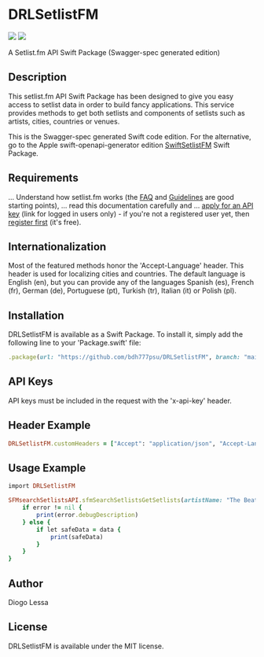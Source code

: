 # DRLSetlistFM

[![](https://img.shields.io/endpoint?url=https%3A%2F%2Fswiftpackageindex.com%2Fapi%2Fpackages%2Fbdh777psu%2FDRLSetlistFM%2Fbadge%3Ftype%3Dswift-versions)](https://swiftpackageindex.com/bdh777psu/DRLSetlistFM)
[![](https://img.shields.io/endpoint?url=https%3A%2F%2Fswiftpackageindex.com%2Fapi%2Fpackages%2Fbdh777psu%2FDRLSetlistFM%2Fbadge%3Ftype%3Dplatforms)](https://swiftpackageindex.com/bdh777psu/DRLSetlistFM)


A Setlist.fm API Swift Package (Swagger-spec generated edition)


## Description
This setlist.fm API Swift Package has been designed to give you easy access to setlist data in order to build fancy applications. This service provides methods to get both setlists and components of setlists such as artists, cities, countries or venues.

This is the Swagger-spec generated Swift code edition. For the alternative, go to the Apple swift-openapi-generator edition [SwiftSetlistFM](https://github.com/bdh777psu/SwiftSetlistFM) Swift Package.


## Requirements
... Understand how setlist.fm works (the [FAQ](https://www.setlist.fm/faq) and [Guidelines](https://www.setlist.fm/guidelines) are good starting points),
... read this documentation carefully and
... [apply for an API key](https://www.setlist.fm/settings/api) (link for logged in users only) - if you're not a registered user yet, then [register first](https://www.setlist.fm/signup) (it's free).


## Internationalization
Most of the featured methods honor the 'Accept-Language' header. This header is used for localizing cities and countries. The default language is English (en), but you can provide any of the languages Spanish (es), French (fr), German (de), Portuguese (pt), Turkish (tr), Italian (it) or Polish (pl).


## Installation
DRLSetlistFM is available as a Swift Package. To install
it, simply add the following line to your 'Package.swift' file:

```ruby
.package(url: "https://github.com/bdh777psu/DRLSetlistFM", branch: "main"),
```

## API Keys
API keys must be included in the request with
the 'x-api-key' header.


## Header Example
```ruby
DRLSetlistFM.customHeaders = ["Accept": "application/json", "Accept-Language": "en", "x-api-key": "'yourkeyhere'"]
```

## Usage Example
```ruby
import DRLSetlistFM

SFMsearchSetlistsAPI.sfmSearchSetlistsGetSetlists(artistName: "The Beatles") { data, error in
    if error != nil {
        print(error.debugDescription)
    } else {
        if let safeData = data {
            print(safeData)
        }
    }
}
```

## Author
Diogo Lessa

## License
DRLSetlistFM is available under the MIT license.
